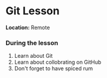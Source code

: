 # Git Lesson

**Location:** Remote

### During the lesson

1. Learn about Git
2. Learn about collobrating on GitHub
3. Don't forget to have spiced rum
